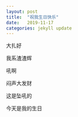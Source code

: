 ```yaml
---
layout: post
title:  "祝我生日快乐"
date:   2019-11-17  
categories: jekyll update
---
```


大扎好

我系渣渣辉

吼啊

闷声大发财

这是坠吼的

今天是我的生日
